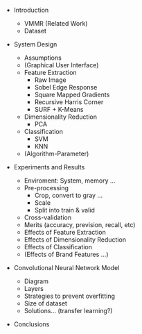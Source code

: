 - Introduction
  - VMMR (Related Work)
  - Dataset
- System Design
  - Assumptions
  - (Graphical User Interface)
  - Feature Extraction
    - Raw Image
    - Sobel Edge Response
    - Square Mapped Gradients
    - Recursive Harris Corner
    - SURF + K-Means
  - Dimensionality Reduction
    - PCA
  - Classification
    - SVM
    - KNN
  - (Algorithm-Parameter)
- Experiments and Results
  - Enviroment: System, memory ...
  - Pre-processing
    - Crop, convert to gray ...
    - Scale
    - Split into train & valid
  - Cross-validation
  - Merits (accuracy, prevision, recall, etc)
  - Effects of Feature Extraction
  - Effects of Dimensionality Reduction
  - Effects of Classification
  - (Effects of Brand Features ...)
- Convolutional Neural Network Model
  - Diagram
  - Layers
  - Strategies to prevent overfitting
  - Size of dataset
  - Solutions... (transfer learning?)

- Conclusions